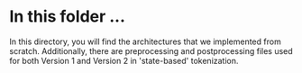 # In this folder ...

In this directory, you will find the architectures that we implemented from scratch. Additionally, there are preprocessing and postprocessing files used for both Version 1 and Version 2 in 'state-based' tokenization.